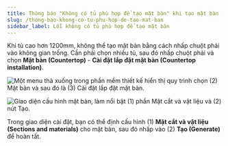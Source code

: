 ```yaml
---
title: Thông báo "Không có tủ phù hợp để tạo mặt bàn" khi tạo mặt bàn
slug: /thong-bao-khong-co-tu-phu-hop-de-tao-mat-ban
sidebar_label: Lỗi không có tủ phù hợp để tạo mặt bàn
---
```


Khi tủ cao hơn 1200mm, không thể tạo mặt bàn bằng cách nhấp chuột phải vào không gian trống. Cần phải chọn nhiều tủ, sau đó nhấp chuột phải và chọn **Mặt bàn (Countertop)** - **Cài đặt lắp đặt mặt bàn (Countertop installation)**.

![Một menu thả xuống trong phần mềm thiết kế hiển thị quy trình chọn (2) Mặt bàn và sau đó là (3) Cài đặt lắp đặt mặt bàn.](https://storage.googleapis.com/jegavn_kb/images/277187d0-c1c7-41f5-8c4c-e2fa83aad311.png)

![Giao diện cấu hình mặt bàn, làm nổi bật (1) phần Mặt cắt và vật liệu và (2) nút Tạo.](https://storage.googleapis.com/jegavn_kb/images/89c97432-ca2a-4450-aabd-a16cf2f76474.png)

Trong giao diện cài đặt, bạn có thể định cấu hình (1) **Mặt cắt và vật liệu (Sections and materials)** cho mặt bàn, sau đó nhấp vào (2) **Tạo (Generate)** để hoàn tất.